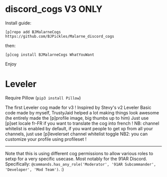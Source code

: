 # discord_cogs V3 ONLY

Install guide:

`[p]repo add BJMalarneCogs https://github.com/BJPickles/Malarne_discord_cogs`

then:

`[p]cog install BJMalarneCogs WhatYouWant`

Enjoy


# Leveler
Require Pillow (`pip3 install Pillow`)

The first Leveler cog made for v3 !
Inspired by Stevy's v2 Leveler
Basic code made by myself, TrustyJaid helped a lot making things look awesome (he entirely made the [p]profile image, big thumbs up to him)
Just use [p]set locale fr-FR if you want to translate the cog into french !
NB: channel whitelist is enabled by default, if you want people to get xp from all your channels, just use [p]levelerset channel whitelist toggle
NB2: you can customize your profile using profileset !

---

Note that this is using different cog permissions to allow various roles to setxp for a very specific usecase. Most notably for the 91AR Discord. Specifically: ```@commands.has_any_role('Moderator', '91AR Subcommander', 'Developer', 'Mod Team')```. :)

